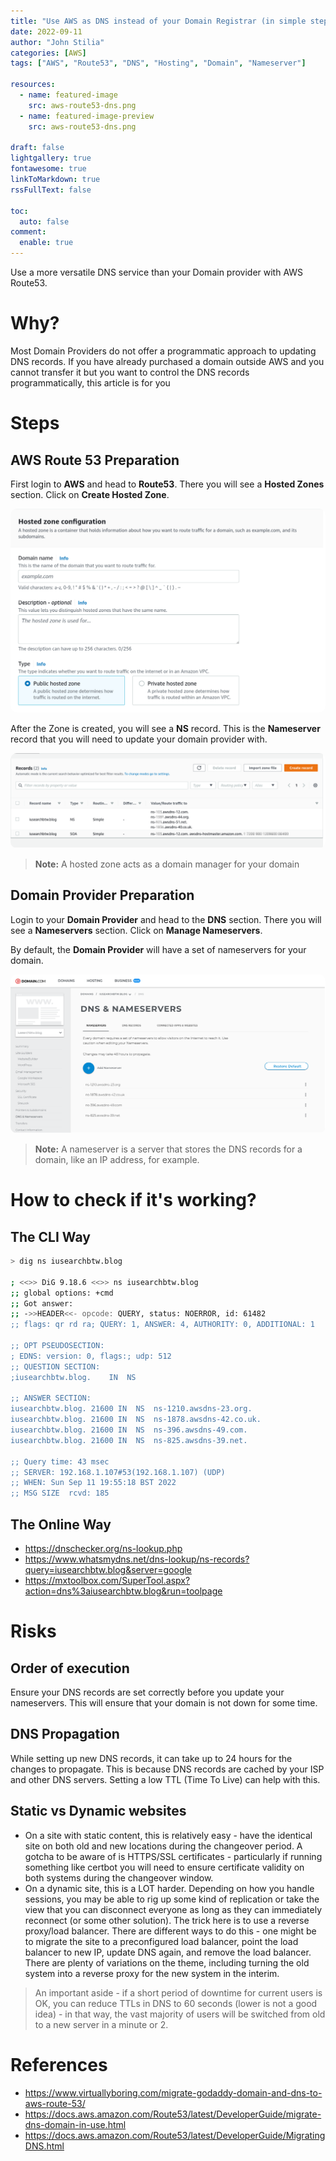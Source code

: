 ```yaml
---
title: "Use AWS as DNS instead of your Domain Registrar (in simple steps)."
date: 2022-09-11
author: "John Stilia"
categories: [AWS]
tags: ["AWS", "Route53", "DNS", "Hosting", "Domain", "Nameserver"]

resources:
  - name: featured-image
    src: aws-route53-dns.png
  - name: featured-image-preview
    src: aws-route53-dns.png

draft: false
lightgallery: true
fontawesome: true
linkToMarkdown: true
rssFullText: false

toc:
  auto: false
comment:
  enable: true
---
```


<style>
img {
    box-shadow: inset 10px 10px 60px #fff;
    -moz-border-radius:25px;
    border-radius:10px;
}
</style>

Use a more versatile DNS service than your Domain provider with AWS Route53.

<!--more-->

# Why?

Most Domain Providers do not offer a programmatic approach to updating DNS records.
If you have already purchased a domain outside AWS and you cannot transfer it but you want to control the DNS records programmatically, this article is for you

# Steps

## AWS Route 53 Preparation

First login to **AWS** and head to **Route53**.
There you will see a **Hosted Zones** section. Click on **Create Hosted Zone**.

![Create Hosted Zone](create-hosted-zone.png)

After the Zone is created, you will see a **NS** record. This is the **Nameserver** record that you will need to update your domain provider with.

<!--insert image of NS reccords  -->

![DNS Records](dns-records.png)

> **Note:** A hosted zone acts as a domain manager for your domain

## Domain Provider Preparation

Login to your **Domain Provider** and head to the **DNS** section.
There you will see a **Nameservers** section. Click on **Manage Nameservers**.

By default, the **Domain Provider** will have a set of nameservers for your domain.

![Domain Nameservers](domain-registar-nsrecord.png)

> **Note:** A nameserver is a server that stores the DNS records for a domain, like an IP address, for example.

# How to check if it's working?

## The CLI Way

```bash
> dig ns iusearchbtw.blog

; <<>> DiG 9.18.6 <<>> ns iusearchbtw.blog
;; global options: +cmd
;; Got answer:
;; ->>HEADER<<- opcode: QUERY, status: NOERROR, id: 61482
;; flags: qr rd ra; QUERY: 1, ANSWER: 4, AUTHORITY: 0, ADDITIONAL: 1

;; OPT PSEUDOSECTION:
; EDNS: version: 0, flags:; udp: 512
;; QUESTION SECTION:
;iusearchbtw.blog.    IN  NS

;; ANSWER SECTION:
iusearchbtw.blog. 21600 IN  NS  ns-1210.awsdns-23.org.
iusearchbtw.blog. 21600 IN  NS  ns-1878.awsdns-42.co.uk.
iusearchbtw.blog. 21600 IN  NS  ns-396.awsdns-49.com.
iusearchbtw.blog. 21600 IN  NS  ns-825.awsdns-39.net.

;; Query time: 43 msec
;; SERVER: 192.168.1.107#53(192.168.1.107) (UDP)
;; WHEN: Sun Sep 11 19:55:18 BST 2022
;; MSG SIZE  rcvd: 185

```

## The Online Way

- <https://dnschecker.org/ns-lookup.php>
- <https://www.whatsmydns.net/dns-lookup/ns-records?query=iusearchbtw.blog&server=google>
- <https://mxtoolbox.com/SuperTool.aspx?action=dns%3aiusearchbtw.blog&run=toolpage>

# Risks

## Order of execution

Ensure your DNS records are set correctly before you update your nameservers.
This will ensure that your domain is not down for some time.

## DNS Propagation

While setting up new DNS records, it can take up to 24 hours for the changes to propagate. This is because DNS records are cached by your ISP and other DNS servers.
Setting a low TTL (Time To Live) can help with this.

## Static vs Dynamic websites

- On a site with static content, this is relatively easy - have the identical site on both old and new locations during the changeover period. A gotcha to be aware of is HTTPS/SSL certificates - particularly if running something like certbot you will need to ensure certificate validity on both systems during the changeover window.
- On a dynamic site, this is a LOT harder. Depending on how you handle sessions, you may be able to rig up some kind of replication or take the view that you can disconnect everyone as long as they can immediately reconnect (or some other solution). The trick here is to use a reverse proxy/load balancer. There are different ways to do this - one might be to migrate the site to a preconfigured load balancer, point the load balancer to new IP, update DNS again, and remove the load balancer. There are plenty of variations on the theme, including turning the old system into a reverse proxy for the new system in the interim.

> An important aside - if a short period of downtime for current users is OK, you can reduce TTLs in DNS to 60 seconds (lower is not a good idea) - in that way, the vast majority of users will be switched from old to a new server in a minute or 2.

# References

- <https://www.virtuallyboring.com/migrate-godaddy-domain-and-dns-to-aws-route-53/>
- <https://docs.aws.amazon.com/Route53/latest/DeveloperGuide/migrate-dns-domain-in-use.html>
- <https://docs.aws.amazon.com/Route53/latest/DeveloperGuide/MigratingDNS.html>
